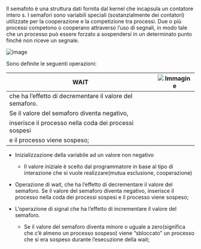 Il semafoto è una struttura dati fornita dal kernel che incapsula un contatore intero s.
I semafori sono variabili speciali (sostanzialmente dei contatori) utilizzate per la cooperazione e la competizione tra processi. Due o più processi competono o cooperano attraverso l’uso di segnali, in modo tale che un processo può essere forzato a sospendersi in un determinato punto finché non riceve un segnale.


![image](https://github.com/user-attachments/assets/2e741edf-9fa5-45cf-bd4b-09290d8884da) 


Sono definite le seguenti operazioni:

| WAIT                                                      | ![Immagine](https://via.placeholder.com/100) |
|-----------------------------------------------------------|----------------------------------------------|
| che ha l’effetto di decrementare il valore del semaforo.  |
| Se il valore del semaforo diventa negativo,               |
| inserisce il processo nella coda dei processi sospesi     |
| e il processo viene sospeso;                              |
                                             

  - Inizializzazione della variabile ad un valore non negativo
    - Il valore iniziale è scelto dal programmatore in base al tipo di interazione che si vuole realizzare(mutua esclusione, cooperazione)

  - Operazione di wait, che ha l’effetto di decrementare il valore del semaforo.  Se il valore del semaforo diventa negativo, inserisce il processo nella coda dei processi sospesi e il processo viene sospeso;

  - L’operazione di signal che ha l’effetto di incrementare il valore del semaforo. 
    - Se il valore del semaforo diventa minore o uguale a zero(significa che c’è almeno un processo sospeso) viene “sbloccato” un     processo che si era sospeso durante l’esecuzione della wait;
